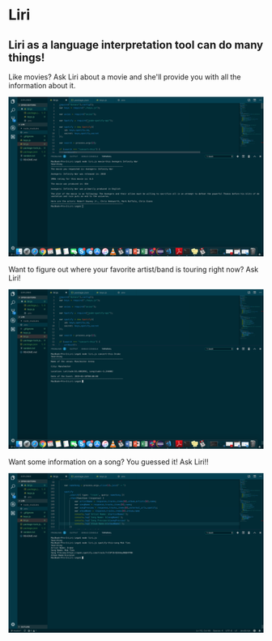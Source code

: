 # Liri

## Liri as a language interpretation tool can do many things! 
Like movies? Ask Liri about a movie and she'll provide you with all the information about it.

![](images/liri2.png)

Want to figure out where your favorite artist/band is touring right now? Ask Liri!

![](images/liri1.png)

Want some information on a song? You guessed it! Ask Liri!!

![](images/liri3.png)
